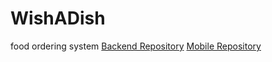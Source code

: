 # WishADish
food ordering system
[Backend Repository](https://github.com/NureShumeikoAnton/wishadish_backend)
[Mobile Repository](https://github.com/NureHenbachRoman/wishadish_mobile)
